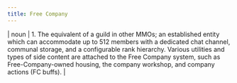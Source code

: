 ```yaml
---
title: Free Company
---
```

| noun | 1.  	The equivalent of a guild in other MMOs; an established entity which can accommodate up to 512 members with a dedicated chat channel, communal storage, and a configurable rank hierarchy. Various utilities and types of side content are attached to the Free Company system, such as Free-Company-owned housing, the company workshop, and company actions (FC buffs).	|